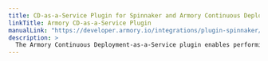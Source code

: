 ```yaml
---
title: CD-as-a-Service Plugin for Spinnaker and Armory Continuous Deployment
linkTitle: Armory CD-as-a-Service Plugin
manualLink: "https://developer.armory.io/integrations/plugin-spinnaker/"
description: >
  The Armory Continuous Deployment-as-a-Service plugin enables performing canary and blue/green deployments in a single stage from Spinnaker to your Kubernetes deployment target using CD-as-a-Service.
---
```

<!-- https://www.docsy.dev/docs/adding-content/navigation/ -->
